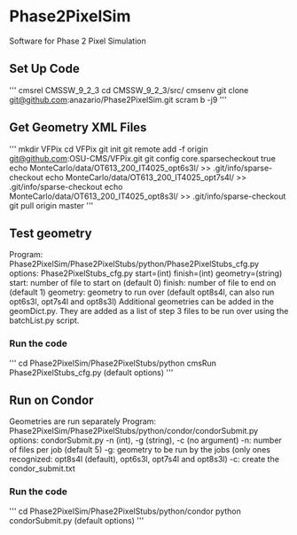 # Phase2PixelSim
Software for Phase 2 Pixel Simulation 

## Set Up Code
'''
cmsrel CMSSW_9_2_3
cd CMSSW_9_2_3/src/
cmsenv
git clone git@github.com:anazario/Phase2PixelSim.git
scram b -j9
'''

## Get Geometry XML Files
'''
mkdir VFPix
cd VFPix
git init 
git remote add -f origin git@github.com:OSU-CMS/VFPix.git
git config core.sparsecheckout true
echo MonteCarlo/data/OT613_200_IT4025_opt6s3l/ >> .git/info/sparse-checkout
echo MonteCarlo/data/OT613_200_IT4025_opt7s4l/ >> .git/info/sparse-checkout
echo MonteCarlo/data/OT613_200_IT4025_opt8s3l/ >> .git/info/sparse-checkout
git pull origin master
'''

## Test geometry
Program: Phase2PixelSim/Phase2PixelStubs/python/Phase2PixelStubs_cfg.py
options: Phase2PixelStubs_cfg.py start=(int) finish=(int) geometry=(string)
start: number of file to start on (default 0)
finish: number of file to end on (default 1)
geometry: geometry to run over (default opt8s4l, can also run opt6s3l, opt7s4l and opt8s3l)
Additional geometries can be added in the geomDict.py. They are added as a list of step 3 files
to be run over using the batchList.py script.
### Run the code
'''
cd Phase2PixelSim/Phase2PixelStubs/python
cmsRun Phase2PixelStubs_cfg.py (default options)
'''

## Run on Condor
Geometries are run separately
Program: Phase2PixelSim/Phase2PixelStubs/python/condor/condorSubmit.py
options: condorSubmit.py -n (int), -g (string), -c (no argument)
-n: number of files per job (default 5)
-g: geometry to be run by the jobs (only ones recognized: opt8s4l (default), opt6s3l, opt7s4l and opt8s3l)
-c: create the condor_submit.txt 

### Run the code
'''
cd Phase2PixelSim/Phase2PixelStubs/python/condor
python condorSubmit.py (default options)
'''
